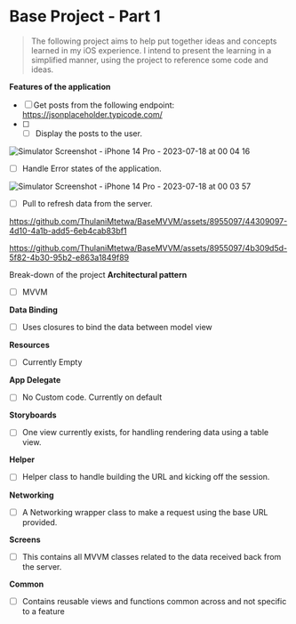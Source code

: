 # Base Project - Part 1

> The following project aims to help put together ideas and concepts
> learned in my iOS experience. I intend to present the learning in a
> simplified manner, using the project to reference some code and ideas.

**Features of the application**

 - [ ] Get posts from the following endpoint:  https://jsonplaceholder.typicode.com/
 - [ ] - [ ] Display the posts to the user. 

![Simulator Screenshot - iPhone 14 Pro - 2023-07-18 at 00 04 16](https://github.com/ThulaniMtetwa/BaseMVVM/assets/8955097/6082d80f-1bb0-4c43-ae80-076eda944074)

 - [ ] Handle Error states of the application.

![Simulator Screenshot - iPhone 14 Pro - 2023-07-18 at 00 03 57](https://github.com/ThulaniMtetwa/BaseMVVM/assets/8955097/df5a804a-f5e9-4ea0-85ba-fda332099105)

 - [ ] Pull to refresh data from the server.

https://github.com/ThulaniMtetwa/BaseMVVM/assets/8955097/44309097-4d10-4a1b-add5-6eb4cab83bf1


https://github.com/ThulaniMtetwa/BaseMVVM/assets/8955097/4b309d5d-5f82-4b30-95b2-e863a1849f89


Break-down of the project
**Architectural pattern**
 - [ ] MVVM

**Data Binding**
 - [ ] Uses closures to bind the data between model view

**Resources**
 - [ ] Currently Empty

**App Delegate**
 - [ ] No Custom code. Currently on default

**Storyboards**
 - [ ] One view currently exists, for handling rendering data using a
       table view.

**Helper**
 - [ ] Helper class to handle building the URL and kicking off the
       session.

**Networking**
 - [ ] A Networking wrapper class to make a request using the base URL
       provided.

**Screens**
 - [ ] This contains all MVVM classes related to the data received back
       from the server.

**Common**
 - [ ] Contains reusable views and functions common across and not
       specific to a feature
